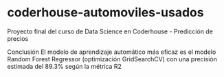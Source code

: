 # coderhouse-automoviles-usados
Proyecto final del curso de Data Science en Coderhouse - Predicción de precios

Conclusión
El modelo de aprendizaje automático más eficaz es el modelo Random Forest Regressor (optimización GridSearchCV) con una precisión estimada del 89.3% según la métrica R2
